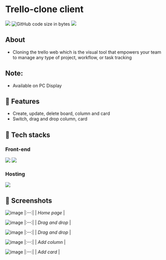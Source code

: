 # Trello-clone client
<img src="https://img.shields.io/github/issues/anhduy1202/Not-Reddit"/> ![GitHub code size in bytes](https://img.shields.io/github/languages/code-size/anhduy1202/Not-Reddit) <img src="https://img.shields.io/github/license/anhduy1202/Not-Reddit"/>

## About
* Cloning the trello web which is the visual tool that empowers your team to manage any type of project, workflow, or task tracking

## Note:
* Available on PC Display

## 🤖 Features
* Create, update, delete board, column and card
* Switch, drag and drop column, card

## 🤖 Tech stacks
### Front-end
<img src="https://img.shields.io/badge/javascript-%23323330.svg?style=for-the-badge&logo=javascript&logoColor=%23F7DF1E" > <img src="https://img.shields.io/badge/react-%2320232a.svg?style=for-the-badge&logo=react&logoColor=%2361DAFB" >

### Hosting
<img src="https://img.shields.io/badge/vercel-%23000000.svg?style=for-the-badge&logo=vercel&logoColor=white" >

## 👾 Screenshots

![image](https://user-images.githubusercontent.com/94590046/213525781-76ecf8a4-3c43-4c2e-9194-5ec45b947d9d.png)
|:--:| 
| *Home page* |

![image](https://user-images.githubusercontent.com/94590046/213526015-74808b6c-320e-45fc-9c45-3d5ad4bb6a66.png)
|:--:| 
| *Drag and drop* |

![image](https://user-images.githubusercontent.com/94590046/213526134-361c6b01-53b4-46f1-b281-3a7f1799e157.png)
|:--:| 
| *Drag and drop* |

![image](https://user-images.githubusercontent.com/94590046/213526898-8352b50d-5ca3-43b7-b432-90f156f365c7.png)
|:--:| 
| *Add column* |

![image](https://user-images.githubusercontent.com/94590046/213526858-eff8e27b-0516-4d8f-b7fe-237fb0cfa328.png)
|:--:| 
| *Add card* |
